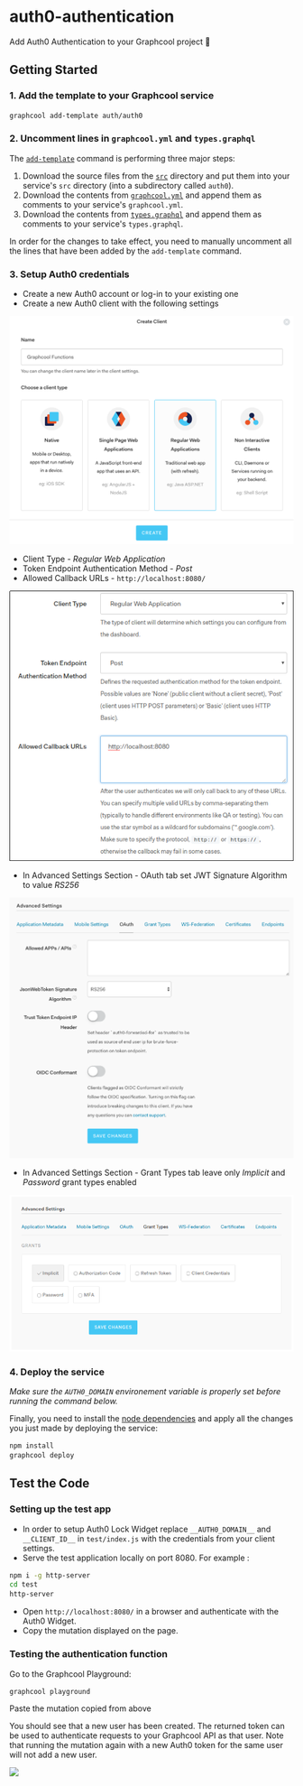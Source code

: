 # auth0-authentication

Add Auth0 Authentication to your Graphcool project 🎁


## Getting Started

### 1. Add the template to your Graphcool service

```sh
graphcool add-template auth/auth0
```

### 2. Uncomment lines in `graphcool.yml` and `types.graphql`

The [`add-template`](https://docs-next.graph.cool/reference/graphcool-cli/commands-aiteerae6l#graphcool-add-template) command is performing three major steps:

1. Download the source files from the [`src`](./src) directory and put them into your service's `src` directory (into a subdirectory called `auth0`).
2. Download the contents from [`graphcool.yml`](./graphcool.yml) and append them as comments to your service's `graphcool.yml`.
3. Download the contents from [`types.graphql`](./types.graphql) and append them as comments to your service's `types.graphql`.

In order for the changes to take effect, you need to manually uncomment all the lines that have been added by the `add-template` command.

### 3. Setup Auth0 credentials

* Create a new Auth0 account or log-in to your existing one
* Create a new Auth0 client with the following settings

![](./docs/new-client.png)

  * Client Type - *Regular Web Application*
  * Token Endpoint Authentication Method - *Post*
  * Allowed Callback URLs - `http://localhost:8080/`
  
![](./docs/settings.png)

  * In Advanced Settings Section - OAuth tab set JWT Signature Algorithm to value *RS256*

![](./docs/advanced-settings-oauth.png)
  
  * In Advanced Settings Section - Grant Types tab leave only *Implicit* and *Password* grant types enabled

![](./docs/advanced-settings-grant.png)

### 4. Deploy the service

*Make sure the `AUTH0_DOMAIN` environement variable is properly set before running the command below.*

Finally, you need to install the [node dependencies](./package.json#L2) and apply all the changes you just made by deploying the service:

```sh
npm install
graphcool deploy
```

## Test the Code

### Setting up the test app

* In order to setup Auth0 Lock Widget replace `__AUTH0_DOMAIN__` and `__CLIENT_ID__` in `test/index.js` with the credentials from your client settings.
* Serve the test application locally on port 8080. For example :
```bash
npm i -g http-server
cd test
http-server
```
* Open `http://localhost:8080/` in a browser and authenticate with the Auth0 Widget.
* Copy the mutation displayed on the page.

### Testing the authentication function

Go to the Graphcool Playground:

```sh
graphcool playground
```

Paste the mutation copied from above

You should see that a new user has been created. The returned token can be used to authenticate requests to your Graphcool API as that user. Note that running the mutation again with a new Auth0 token for the same user will not add a new user.

![](http://i.imgur.com/5RHR6Ku.png)
